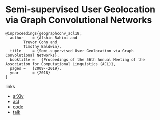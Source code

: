 # Semi-supervised User Geolocation via Graph Convolutional Networks

```
@inproceedings{geographconv_acl18,
  author    = {Afshin Rahimi and
		Trevor Cohn and
		Timothy Baldwin},
  title     = {Semi-supervised User Geolocation via Graph Convolutional Networks},
  booktitle = 	{Proceedings of the 56th Annual Meeting of the Association for Computational Linguistics (ACL)},
  pages = 	{2009--2019},
  year      = {2018}
}
```

links
- [arXiv](https://arxiv.org/abs/1804.08049)
- [acl](https://aclanthology.info/papers/P18-1187/p18-1187)
- [code](https://github.com/afshinrahimi/geographconv)
- [talk](https://vimeo.com/285805016)
